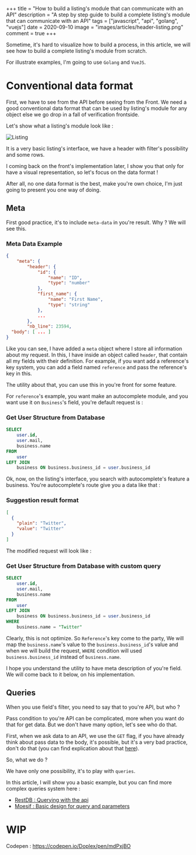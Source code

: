 +++
title = "How to build a listing's module that can communicate with an API"
description = "A step by step guide to build a complete listing's module that can communicate with an API"
tags = ["javascript", "api", "golang", "vuejs"]
date = 2020-09-10
image = "images/articles/header-listing.png"
comment = true
+++

Sometime, it's hard to visualize how to build a process, in this article,
we will see how to build a complete listing's module from scratch.

For illustrate examples, I'm going to use `Golang` and `VueJS`.

# Conventional data format

First, we have to see from the API before seeing from the Front.
We need a good conventional data format that can be used by
listing's module for any object else we go drop in a fall of
verification frontside.

Let's show what a listing's module look like :

![Listing](/images/articles/listing.jpeg)

It is a very basic listing's interface,
we have a header with filter's possibility
and some rows. 

I coming back on the front's implementation later, I show you that only
for have a visual representation, so let's focus on the data format !

After all, no one data format is the best, make you're own choice,
I'm just going to present you one way of doing.

## Meta

First good practice, it's to include `meta-data` in you're result.
Why ? We will see this.

### Meta Data Example

```json {linenos=table,hl_lines=["2-14"]}
{
    "meta": {
        "header": {
            "id": {
                "name": "ID",
                "type": "number"
            },
            "first_name": {
                "name": "First Name",
                "type": "string"
            },
            ...
        },
        "nb_line": 23594,
  "body": [ ... ]
}
```

Like you can see, I have added a `meta` object where I store all
information about my request. In this, I have inside an object called
`header`, that contain all my fields with their definition.
For example, if you want add a reference's key system, you can add
a field named `reference` and pass the reference's key in this.

The utility about that, you can use this in you're front for some feature.

For `reference`'s example, you want make an autocomplete module, and you want use it on
`Business`'s field, you're default request is :

### Get User Structure from Database
```sql
SELECT
    user.id,
    user.mail,
    business.name
FROM
    user
LEFT JOIN
    business ON business.business_id = user.business_id
```

Ok, now, on the listing's interface,
you search with autocomplete's feature a business.
You're autocomplete's route give you a data like that :

### Suggestion result format
```json
[
  {
    "plain": "Twitter",
    "value": "Twitter"
  } 
]
```

The modified request will look like :

### Get User Structure from Database with custom query
```sql
SELECT
    user.id,
    user.mail,
    business.name
FROM
    user
LEFT JOIN
    business ON business.business_id = user.business_id
WHERE
    business.name = "Twitter"
```

Clearly, this is not optimize. So `Reference`'s key come to the party,
We will map the `business.name`'s value to the `business.business_id`'s value
and when we will build the request,
`WHERE` condition will used `business.business_id` instead of `business.name`.

I hope you understand the utility to have meta description of you're field.
We will come back to it below, on his implementation.

## Queries

When you use field's filter, you need to say that to you're API, but who ?

Pass condition to you're API can be complicated, more when you want do that
for get data. But we don't have many option, let's see who do that.

First, when we ask data to an API, we use the `GET` flag,
if you have already think about pass data to the body, it's possible,
but it's a very bad practice, 
don't do that (you can find explication about that [here](https://tools.ietf.org/html/rfc2616#section-4.3)).

So, what we do ?

We have only one possibility, it's to play with `queries`.

In this article, I will show you a basic example, but you can find more complex
queries system here :
- [RestDB : Querying with the api](https://restdb.io/docs/querying-with-the-api)
- [Moesif : Basic design for query and parameters](https://www.moesif.com/blog/technical/api-design/REST-API-Design-Best-Practices-for-Parameters-and-Query-String-Usage/)


# WIP


Codepen : https://codepen.io/Doplex/pen/mdPxjBO